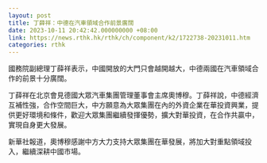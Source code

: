 ```yaml
---
layout: post
title: 丁薛祥：中德在汽車領域合作前景廣闊
date: 2023-10-11 20:42:42.000000000 +08:00
link: https://news.rthk.hk/rthk/ch/component/k2/1722738-20231011.htm
categories: rthk
---
```


國務院副總理丁薛祥表示，中國開放的大門只會越開越大，中德兩國在汽車領域合作的前景十分廣闊。

丁薛祥在北京會見德國大眾汽車集團管理董事會主席奧博穆。丁薛祥說，中德經濟互補性強，合作空間巨大，中方願意為大眾集團在內的外資企業在華投資興業，提供更好環境和條件，歡迎大眾集團繼續發揮優勢，擴大對華投資，在合作共贏中，實現自身更大發展。

新華社報道，奧博穆感謝中方大力支持大眾集團在華發展，將加大對重點領域投入，繼續深耕中國市場。
